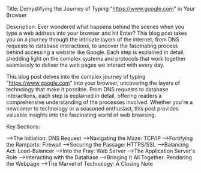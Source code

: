 Title: Demystifying the Journey of Typing "https://www.google.com" in Your Browser

Description:
Ever wondered what happens behind the scenes when you type a web address into your browser and hit Enter? This blog post takes you on a journey through the intricate layers of the internet, from DNS requests to database interactions, to uncover the fascinating process behind accessing a website like Google. Each step is explained in detail, shedding light on the complex systems and protocols that work together seamlessly to deliver the web pages we interact with every day.

This blog post delves into the complex journey of typing "https://www.google.com" into your browser, uncovering the layers of technology that make it possible. From DNS requests to database interactions, each step is explained in detail, offering readers a comprehensive understanding of the processes involved. Whether you're a newcomer to technology or a seasoned enthusiast, this post provides valuable insights into the fascinating world of web browsing.


Key Sections:

-->The Initiation: DNS Request
-->Navigating the Maze: TCP/IP
-->Fortifying the Ramparts: Firewall
-->Securing the Passage: HTTPS/SSL
-->Balancing Act: Load-Balancer
-->Into the Fray: Web Server
-->The Application Server's Role
-->Interacting with the Database
-->Bringing It All Together: Rendering the Webpage
-->The Marvel of Technology: A Closing Note
